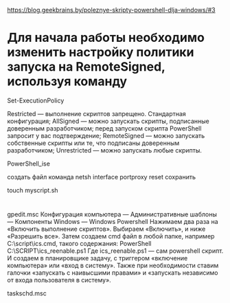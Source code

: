 https://blog.geekbrains.by/poleznye-skripty-powershell-dlja-windows/#3

# Для начала работы необходимо изменить настройку политики запуска на RemoteSigned, используя команду 
Set-ExecutionPolicy

Restricted — выполнение скриптов запрещено. Стандартная конфигурация;
AllSigned — можно запускать скрипты, подписанные доверенным разработчиком; перед запуском скрипта PowerShell запросит у вас подтверждение;
RemoteSigned — можно запускать собственные скрипты или те, что подписаны доверенным разработчиком;
Unrestricted — можно запускать любые скрипты.



PowerShell_ise

создать файл
команда
netsh interface portproxy reset
сохранить



touch myscript.sh


# ################
gpedit.msc
Конфигурация компьютера — Административные шаблоны — Компоненты Windows — Windows Powershell
Нажимаем два раза на «Включить выполнение скриптов». Выбираем «Включить», и ниже «Разрешить все».
Затем создаем cmd файл в любой папке, например C:\script\ics.cmd, такого содержания:
PowerShell C:\SCRIPT\ics_reenable.ps1
Где ics_reenable.ps1 — сам powershell скрипт.
И создаем в планировщике задачу, с триггером «включение компьютера» или «вход в систему».
Также при необходимости ставим галочки «запускать с наивысшими правами» и «запускать независимо от входа пользователя в систему».

taskschd.msc